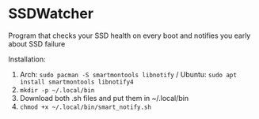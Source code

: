 # SSDWatcher
Program that checks your SSD health on every boot and notifies you early about SSD failure

Installation:
1.  Arch: `sudo pacman -S smartmontools libnotify` / Ubuntu: `sudo apt install smartmontools libnotify4`
2.  `mkdir -p ~/.local/bin`
3.  Download both .sh files and put them in ~/.local/bin
4.  `chmod +x ~/.local/bin/smart_notify.sh`
